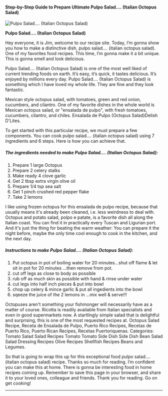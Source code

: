             

#### Step-by-Step Guide to Prepare Ultimate Pulpo Salad.... (Italian Octopus Salad)

![Pulpo Salad&hellip;. (Italian Octopus Salad)](https://img-global.cpcdn.com/recipes/5016357787664384/751x532cq70/pulpo-salad-italian-octopus-salad-recipe-main-photo.jpg)

**Pulpo Salad&hellip;. (Italian Octopus Salad)**

Hey everyone, it is Jim, welcome to our recipe site. Today, I’m gonna show you how to make a distinctive dish, pulpo salad…. (italian octopus salad). One of my favorites food recipes. This time, I’m gonna make it a bit unique. This is gonna smell and look delicious.

Pulpo Salad…. (Italian Octopus Salad) is one of the most well liked of current trending foods on earth. It’s easy, it’s quick, it tastes delicious. It’s enjoyed by millions every day. Pulpo Salad…. (Italian Octopus Salad) is something which I have loved my whole life. They are fine and they look fantastic.

Mexican style octopus salad, with tomatoes, green and red onion, cucumbers, and cilantro. One of my favorite dishes in the whole world is Mexican octopus salad, or "ensalada de pulpo", with fresh tomatoes, cucumbers, cilantro, and chiles. Ensalada de Pulpo (Octopus Salad)Delish D'Lites.

To get started with this particular recipe, we must prepare a few components. You can cook pulpo salad…. (italian octopus salad) using 7 ingredients and 6 steps. Here is how you can achieve that.

##### The ingredients needed to make Pulpo Salad…. (Italian Octopus Salad):

1.  Prepare 1 large Octopus
2.  Prepare 2 celery stalks
3.  Make ready 4 clove garlic
4.  Get 2 tbsp extra virgin olive oil
5.  Prepare 1/4 tsp sea salt
6.  Get 1 pinch crushed red pepper flake
7.  Take 2 lemons

I like using frozen octopus for this ensalada de pulpo recipe, because that usually means it's already been cleaned, i.e. less weirdness to deal with. Octopus and potato salad, polpo e patate, is a favorite dish all along the Italian coast. You can find it in practically every Tuscan and Ligurian port. And it's just the thing for beating the warm weather: You can prepare it the night before, maybe the only time cool enough to cook in the kitchen, and the next day.

##### Instructions to make Pulpo Salad…. (Italian Octopus Salad):

1.  Put octopus in pot of boiling water for 20 minutes…shut off flame & let sit in pot for 20 minutes …then remove from pot.
2.  cut off legs as close to body as possible
3.  rub off as much skin as possible with hand & rinse under water
4.  cut legs into half inch pieces & put into bowl
5.  chop up celery & mince garlic & put all ingedients into the bowl
6.  sqeeze the juice of the 2 lemons in …mix well & serve!!!

Octopuses aren't something your fishmonger will necessarily have as a matter of course. Ricotta is readily available from Italian specialists and even in good supermarkets now. A startlingly simple salad that is delightful and surprising, this is one of the most requested recipes at. Octopus Salad Recipe, Receta de Ensalada de Pulpo, Puerto Rico Recipes, Recetas de Puerto Rico, Puerto Rican Recipes, Recetas Puertoriquenas. Categories: Tomato Salad Salad Recipes Tomato Tomato Side Dish Side Dish Bean Salad Salad Dressing Recipes Olive Recipes Shellfish Recipes Beans and Legumes.

So that is going to wrap this up for this exceptional food pulpo salad…. (italian octopus salad) recipe. Thanks so much for reading. I’m confident you can make this at home. There is gonna be interesting food in home recipes coming up. Remember to save this page in your browser, and share it to your loved ones, colleague and friends. Thank you for reading. Go on get cooking!

* * *